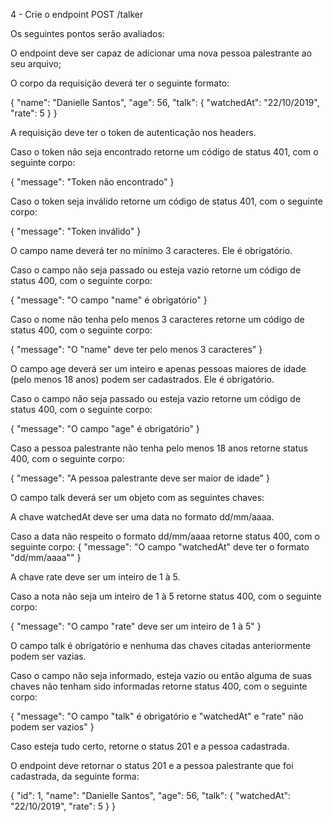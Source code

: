 4 - Crie o endpoint POST /talker

Os seguintes pontos serão avaliados:

O endpoint deve ser capaz de adicionar uma nova pessoa palestrante ao seu arquivo;

O corpo da requisição deverá ter o seguinte formato:

{
  "name": "Danielle Santos",
  "age": 56,
  "talk": {
    "watchedAt": "22/10/2019",
    "rate": 5
  }
}

A requisição deve ter o token de autenticação nos headers.

Caso o token não seja encontrado retorne um código de status 401, com o seguinte corpo:

{
  "message": "Token não encontrado"
}

Caso o token seja inválido retorne um código de status 401, com o seguinte corpo:

{
  "message": "Token inválido"
}

O campo name deverá ter no mínimo 3 caracteres. Ele é obrigatório.

Caso o campo não seja passado ou esteja vazio retorne um código de status 400, com o seguinte corpo:

{
  "message": "O campo \"name\" é obrigatório"
}

Caso o nome não tenha pelo menos 3 caracteres retorne um código de status 400, com o seguinte corpo:

{
  "message": "O \"name\" deve ter pelo menos 3 caracteres"
}

O campo age deverá ser um inteiro e apenas pessoas maiores de idade (pelo menos 18 anos) podem ser cadastrados. Ele é obrigatório.

Caso o campo não seja passado ou esteja vazio retorne um código de status 400, com o seguinte corpo:

{
  "message": "O campo \"age\" é obrigatório"
}

Caso a pessoa palestrante não tenha pelo menos 18 anos retorne status 400, com o seguinte corpo:

{
  "message": "A pessoa palestrante deve ser maior de idade"
}

O campo talk deverá ser um objeto com as seguintes chaves:

A chave watchedAt deve ser uma data no formato dd/mm/aaaa.

Caso a data não respeito o formato dd/mm/aaaa retorne status 400, com o seguinte corpo:
{
  "message": "O campo \"watchedAt\" deve ter o formato \"dd/mm/aaaa\""
}

A chave rate deve ser um inteiro de 1 à 5.

Caso a nota não seja um inteiro de 1 à 5 retorne status 400, com o seguinte corpo:

{
  "message": "O campo \"rate\" deve ser um inteiro de 1 à 5"
}

O campo talk é obrigatório e nenhuma das chaves citadas anteriormente podem ser vazias.

Caso o campo não seja informado, esteja vazio ou então alguma de suas chaves não tenham sido informadas retorne status 400, com o seguinte corpo:

{
  "message": "O campo \"talk\" é obrigatório e \"watchedAt\" e \"rate\" não podem ser vazios"
}

Caso esteja tudo certo, retorne o status 201 e a pessoa cadastrada.

O endpoint deve retornar o status 201 e a pessoa palestrante que foi cadastrada, da seguinte forma:

{
  "id": 1,
  "name": "Danielle Santos",
  "age": 56,
  "talk": {
    "watchedAt": "22/10/2019",
    "rate": 5
  }
}